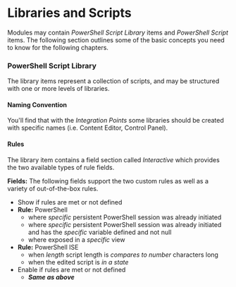 # Libraries and Scripts

Modules may contain *PowerShell Script Library* items and *PowerShell Script* items. The following section outlines some of the basic concepts you need to know for the following chapters.

### PowerShell Script Library

The library items represent a collection of scripts, and may be structured with one or more levels of libraries. 

#### Naming Convention 

You'll find that with the *Integration Points* some libraries should be created with specific names (i.e. Content Editor, Control Panel).

#### Rules

The library item contains a field section called *Interactive* which provides the two available types of rule fields.

**Fields:** The following fields support the two custom rules as well as a variety of out-of-the-box rules.
* Show if rules are met or not defined
 * **Rule:** PowerShell
   * where *specific* persistent PowerShell session was already initiated
   * where *specific* persistent PowerShell session was already initiated and has the *specific* variable defined and not null
   * where exposed in a *specific* view
 * **Rule:** PowerShell ISE
   * when *length* script length is *compares to* *number* characters long
   * when the edited script is *in a state*
* Enable if rules are met or not defined
  * ***Same as above*** 
